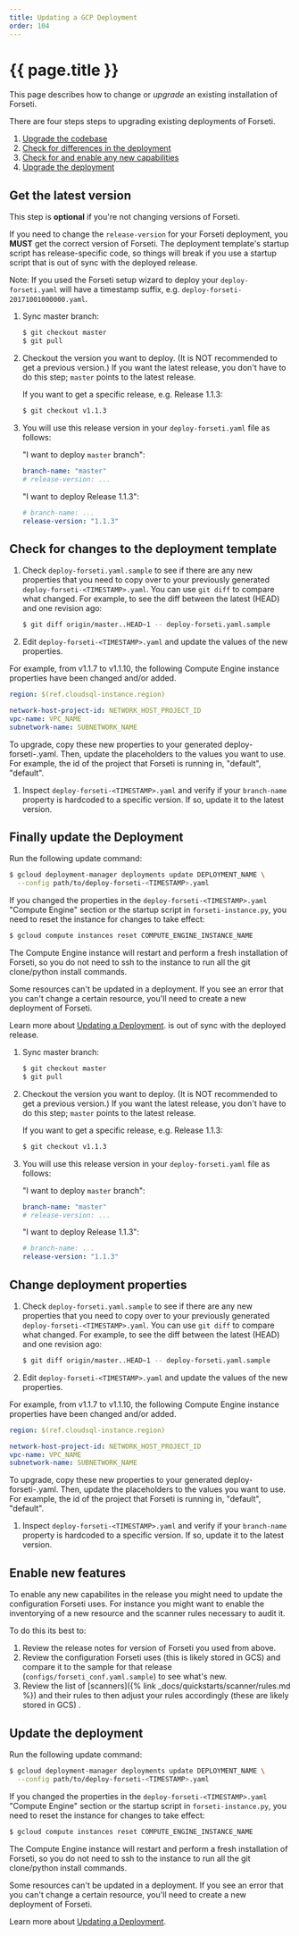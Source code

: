 ```yaml
---
title: Updating a GCP Deployment
order: 104
---
```

#  {{ page.title }}

This page describes how to change or _upgrade_ an existing installation of Forseti.

There are four steps steps to upgrading existing deployments of Forseti.

 1. [Upgrade the codebase](#get-the-latest-version)
 1. [Check for differences in the deployment](#check-for-changes-to-the-deployment-template)
 1. [Check for and enable any new capabilities](#enable-new-features)
 1. [Upgrade the deployment](update-the-deployment)

## Get the latest version

This step is **optional** if you're not changing versions of Forseti.

If you need to change the `release-version` for your Forseti deployment, you **MUST** 
get the correct version of Forseti. The deployment template's startup 
script has release-specific code, so things will break if you use a startup script that 
is out of sync with the deployed release.

Note: If you used the Forseti setup wizard to deploy your `deploy-forseti.yaml` 
will have a timestamp suffix, e.g. `deploy-forseti-20171001000000.yaml`.

1. Sync master branch:

   ```bash
   $ git checkout master
   $ git pull
   ```

2. Checkout the version you want to deploy. (It is NOT recommended to get a previous 
   version.) If you want the latest release, you don't have to do this step; `master` 
   points to the latest release.
   
   If you want to get a specific release, e.g. Release 1.1.3:
   
   ```bash
   $ git checkout v1.1.3
   ```

3. You will use this release version in your `deploy-forseti.yaml` file as follows:

   "I want to deploy `master` branch":
   
   ```yaml
   branch-name: "master"
   # release-version: ...
   ```
   
   "I want to deploy Release 1.1.3":
   
   ```yaml
   # branch-name: ...
   release-version: "1.1.3"
   ```

## Check for changes to the deployment template

1. Check `deploy-forseti.yaml.sample` to see if there are any new properties 
   that you need to copy over to your previously generated 
   `deploy-forseti-<TIMESTAMP>.yaml`. You can use `git diff` to compare what 
   changed. For example, to see the diff between the latest (HEAD) and one revision ago:

   ```bash
   $ git diff origin/master..HEAD~1 -- deploy-forseti.yaml.sample
   ```

1. Edit `deploy-forseti-<TIMESTAMP>.yaml` and update the values of the new properties.

For example, from v1.1.7 to v1.1.10, the following Compute Engine instance 
properties have been changed and/or added.

   ```yaml
   region: $(ref.cloudsql-instance.region)

   network-host-project-id: NETWORK_HOST_PROJECT_ID
   vpc-name: VPC_NAME
   subnetwork-name: SUBNETWORK_NAME
   ```

To upgrade, copy these new properties to your generated 
deploy-forseti-<TIMESTAMP>.yaml. Then, update the placeholders to the values 
you want to use. For example, the id of the project that Forseti is 
running in, "default", "default".

1. Inspect `deploy-forseti-<TIMESTAMP>.yaml` and verify if your ```branch-name``` 
   property is hardcoded to a specific version. If so, update it to the latest 
   version.
   
## Finally update the Deployment

Run the following update command:

```bash
$ gcloud deployment-manager deployments update DEPLOYMENT_NAME \
  --config path/to/deploy-forseti-<TIMESTAMP>.yaml
```

If you changed the properties in the `deploy-forseti-<TIMESTAMP>.yaml` "Compute Engine" 
section or the startup script in `forseti-instance.py`, you need to reset 
the instance for changes to take effect:

  ```bash
  $ gcloud compute instances reset COMPUTE_ENGINE_INSTANCE_NAME
  ```

The Compute Engine instance will restart and perform a fresh installation of Forseti, so you do 
not need to ssh to the instance to run all the git clone/python install commands.

Some resources can't be updated in a deployment. If you see an error that you can't 
change a certain resource, you'll need to create a new deployment of Forseti.

Learn more about [Updating a Deployment](https://cloud.google.com/deployment-manager/docs/deployments/updating-deployments).
is out of sync with the deployed release.

1. Sync master branch:

   ```bash
   $ git checkout master
   $ git pull
   ```

2. Checkout the version you want to deploy. (It is NOT recommended to get a previous 
   version.) If you want the latest release, you don't have to do this step; `master` 
   points to the latest release.
   
   If you want to get a specific release, e.g. Release 1.1.3:
   
   ```bash
   $ git checkout v1.1.3
   ```

3. You will use this release version in your `deploy-forseti.yaml` file as follows:

   "I want to deploy `master` branch":
   
   ```yaml
   branch-name: "master"
   # release-version: ...
   ```
   
   "I want to deploy Release 1.1.3":
   
   ```yaml
   # branch-name: ...
   release-version: "1.1.3"
   ```

## Change deployment properties

1. Check `deploy-forseti.yaml.sample` to see if there are any new properties 
   that you need to copy over to your previously generated 
   `deploy-forseti-<TIMESTAMP>.yaml`. You can use `git diff` to compare what 
   changed. For example, to see the diff between the latest (HEAD) and one revision ago:

   ```bash
   $ git diff origin/master..HEAD~1 -- deploy-forseti.yaml.sample
   ```

1. Edit `deploy-forseti-<TIMESTAMP>.yaml` and update the values of the new properties.

For example, from v1.1.7 to v1.1.10, the following Compute Engine instance 
properties have been changed and/or added.

   ```yaml
   region: $(ref.cloudsql-instance.region)

   network-host-project-id: NETWORK_HOST_PROJECT_ID
   vpc-name: VPC_NAME
   subnetwork-name: SUBNETWORK_NAME
   ```

To upgrade, copy these new properties to your generated 
deploy-forseti-<TIMESTAMP>.yaml. Then, update the placeholders to the values 
you want to use. For example, the id of the project that Forseti is 
running in, "default", "default".

1. Inspect `deploy-forseti-<TIMESTAMP>.yaml` and verify if your ```branch-name``` 
   property is hardcoded to a specific version. If so, update it to the latest 
   version.

## Enable new features

To enable any new capabilites in the release you might need to update the configuration Forseti
uses. For instance you might want to enable the inventorying of a new resource and the scanner rules
necessary to audit it.

To do this its best to:

  1. Review the release notes for version of Forseti you used from above.
  1. Review the configuration Forseti uses (this is likely stored in GCS) and compare it to the
    sample for that release (`configs/forseti_conf.yaml.sample`) to see what's new.
  1. Review the list of [scanners]({% link _docs/quickstarts/scanner/rules.md %}) and their rules to
    then adjust your rules accordingly (these are 
    likely stored in GCS) .
    
## Update the deployment

Run the following update command:

```bash
$ gcloud deployment-manager deployments update DEPLOYMENT_NAME \
  --config path/to/deploy-forseti-<TIMESTAMP>.yaml
```

If you changed the properties in the `deploy-forseti-<TIMESTAMP>.yaml` "Compute Engine" 
section or the startup script in `forseti-instance.py`, you need to reset 
the instance for changes to take effect:

  ```bash
  $ gcloud compute instances reset COMPUTE_ENGINE_INSTANCE_NAME
  ```

The Compute Engine instance will restart and perform a fresh installation of Forseti, so you do 
not need to ssh to the instance to run all the git clone/python install commands.

Some resources can't be updated in a deployment. If you see an error that you can't 
change a certain resource, you'll need to create a new deployment of Forseti.

Learn more about [Updating a Deployment](https://cloud.google.com/deployment-manager/docs/deployments/updating-deployments).

